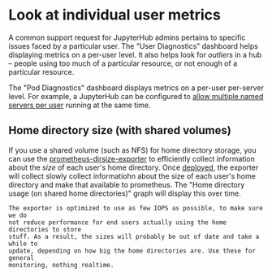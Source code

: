 # Look at individual user metrics

A common support request for JupyterHub admins pertains to specific issues
faced by a particular user. The "User Diagnostics" dashboard helps displaying
metrics on a per-user level. It also helps look for *outliers* in a hub –
people using too much of a particular resource, or not enough of a particular
resource.

The "Pod Diagnostics" dashboard displays metrics on a per-user per-server level.
For example, a JupyterHub can be configured to [allow multiple named servers per user](https://jupyterhub.readthedocs.io/en/stable/howto/configuration/config-user-env.html#named-servers) running at the same time.

## Home directory size (with shared volumes)

If you use a shared volume (such as NFS) for home directory storage, you can
use the [prometheus-dirsize-exporter](https://github.com/yuvipanda/prometheus-dirsize-exporter)
to efficiently collect information about the *size* of each user's home directory.
Once [deployed](howto:deploy:per-user-home-dir), the exporter will collect slowly
collect informatiohn about the size of each user's home directory and make that
available to prometheus. The "Home directory usage (on shared home directories)"
graph will display this over time.

```{note}
The exporter is optimized to use as few IOPS as possible, to make sure we do
not reduce performance for end users actually using the home directories to store
stuff. As a result, the sizes will probably be out of date and take a while to
update, depending on how big the home directories are. Use these for general
monitoring, nothing realtime.
```
